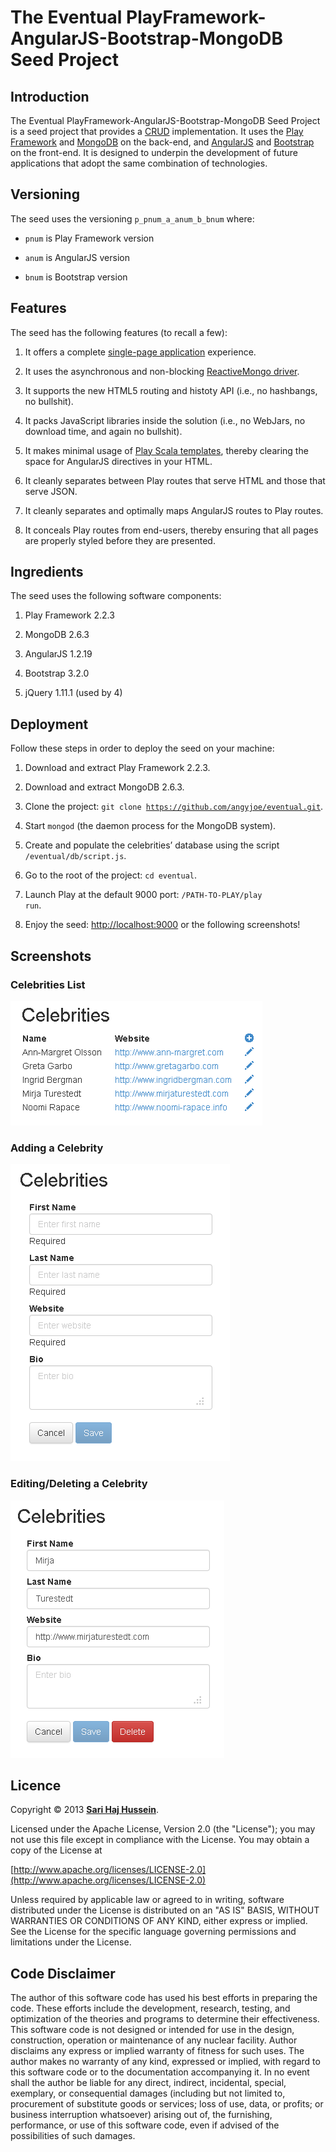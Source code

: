 # The Eventual PlayFramework-AngularJS-Bootstrap-MongoDB Seed Project

## Introduction

The Eventual PlayFramework-AngularJS-Bootstrap-MongoDB Seed Project is a seed project that provides a [CRUD](http://en.wikipedia.org/wiki/Create,_read,_update_and_delete) implementation. It uses the [Play Framework](http://www.playframework.com/) and [MongoDB](http://www.mongodb.org/) on the back-end, and [AngularJS](http://angularjs.org/) and [Bootstrap](http://getbootstrap.com/) on the front-end. It is designed to underpin the development of future applications that adopt the same combination of technologies.

## Versioning

The seed uses the versioning <code>p\_pnum\_a\_anum_b\_bnum</code> where:

* <code>pnum</code> is Play Framework version

* <code>anum</code> is AngularJS version

* <code>bnum</code> is Bootstrap version

## Features
The seed has the following features (to recall a few):

1. It offers a complete [single-page application](http://en.wikipedia.org/wiki/Single-page_application) experience.

2. It uses the asynchronous and non-blocking [ReactiveMongo driver](http://reactivemongo.org/).

3. It supports the new HTML5 routing and histoty API (i.e., no hashbangs, no bullshit).

4. It packs JavaScript libraries inside the solution (i.e., no WebJars, no download time, and again no bullshit).

5. It makes minimal usage of [Play Scala templates](http://www.playframework.com/documentation/2.1.5/ScalaTemplates), thereby clearing the space for AngularJS directives in your HTML.

6. It cleanly separates between Play routes that serve HTML and those that serve JSON.

7. It cleanly separates and optimally maps AngularJS routes to Play routes.

8. It conceals Play routes from end-users, thereby ensuring that all pages are properly styled before they are presented.

## Ingredients
The seed uses the following software components:

1. Play Framework 2.2.3

2. MongoDB 2.6.3

3. AngularJS 1.2.19

4. Bootstrap 3.2.0

5. jQuery 1.11.1 (used by 4)

## Deployment
Follow these steps in order to deploy the seed on your machine:

1. Download and extract Play Framework 2.2.3.

2. Download and extract MongoDB 2.6.3.

3. Clone the project: <code>git clone https://github.com/angyjoe/eventual.git</code>.

4. Start <code>mongod</code> (the daemon process for the MongoDB system).

5. Create and populate the celebrities’ database using the script <code>/eventual/db/script.js</code>.

6. Go to the root of the project: <code>cd eventual</code>.

7. Launch Play at the default 9000 port: <code>/PATH-TO-PLAY/play run</code>.

8. Enjoy the seed: [http://localhost:9000](http://localhost:9000) or the following screenshots!

## Screenshots

### Celebrities List
![Celebrities List](./screenshots/Celebrities%20List.png)

### Adding a Celebrity
![Adding a Celebrity](./screenshots/Adding%20a%20Celebrity.png)

### Editing/Deleting a Celebrity
![Editing a Celebrity](./screenshots/Editing-Deleting%20a%20Celebrity.png)

## Licence

Copyright &copy; 2013 **[Sari Haj Hussein](http://sarihh.info)**.

Licensed under the Apache License, Version 2.0 (the "License");
you may not use this file except in compliance with the License.
You may obtain a copy of the License at

[http://www.apache.org/licenses/LICENSE-2.0](http://www.apache.org/licenses/LICENSE-2.0)

Unless required by applicable law or agreed to in writing, software
distributed under the License is distributed on an "AS IS" BASIS,
WITHOUT WARRANTIES OR CONDITIONS OF ANY KIND, either express or implied.
See the License for the specific language governing permissions and
limitations under the License.

## Code Disclaimer

The author of this software code has used his best efforts in preparing the code. These efforts include the development, research, testing, and optimization of the theories and programs to determine their effectiveness. This software code is not designed or intended for use in the design, construction, operation or maintenance of any nuclear facility. Author disclaims any express or implied warranty of fitness for such uses. The author makes no warranty of any kind, expressed or implied, with regard to this software code or to the documentation accompanying it. In no event shall the author be liable for any direct, indirect, incidental, special, exemplary, or consequential damages (including but not limited to, procurement of substitute goods or services; loss of use, data, or profits; or business interruption whatsoever) arising out of, the furnishing, performance, or use of this software code, even if advised of the possibilities of such damages.